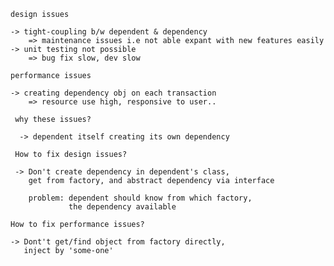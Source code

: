 
    design issues

    -> tight-coupling b/w dependent & dependency
        => maintenance issues i.e not able expant with new features easily
    -> unit testing not possible
        => bug fix slow, dev slow

    performance issues

    -> creating dependency obj on each transaction
        => resource use high, responsive to user..

     why these issues?

      -> dependent itself creating its own dependency

     How to fix design issues?

     -> Don't create dependency in dependent's class,
        get from factory, and abstract dependency via interface
     
        problem: dependent should know from which factory,
                 the dependency available
        
    How to fix performance issues?    

    -> Dont't get/find object from factory directly,
       inject by 'some-one' 


